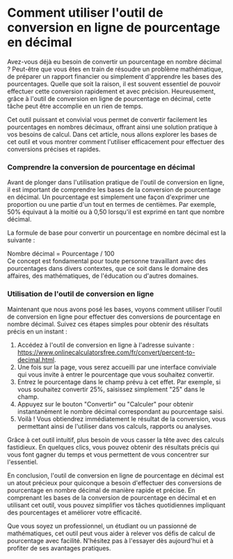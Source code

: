 Comment utiliser l'outil de conversion en ligne de pourcentage en décimal
=========================================================================

Avez-vous déjà eu besoin de convertir un pourcentage en nombre décimal ? Peut-être que vous êtes en train de résoudre un problème mathématique, de préparer un rapport financier ou simplement d'apprendre les bases des pourcentages. Quelle que soit la raison, il est souvent essentiel de pouvoir effectuer cette conversion rapidement et avec précision. Heureusement, grâce à l'outil de conversion en ligne de pourcentage en décimal, cette tâche peut être accomplie en un rien de temps.

Cet outil puissant et convivial vous permet de convertir facilement les pourcentages en nombres décimaux, offrant ainsi une solution pratique à vos besoins de calcul. Dans cet article, nous allons explorer les bases de cet outil et vous montrer comment l'utiliser efficacement pour effectuer des conversions précises et rapides.

### Comprendre la conversion de pourcentage en décimal

Avant de plonger dans l'utilisation pratique de l'outil de conversion en ligne, il est important de comprendre les bases de la conversion de pourcentage en décimal. Un pourcentage est simplement une façon d'exprimer une proportion ou une partie d'un tout en termes de centièmes. Par exemple, 50% équivaut à la moitié ou à 0,50 lorsqu'il est exprimé en tant que nombre décimal.

La formule de base pour convertir un pourcentage en nombre décimal est la suivante :

<div>Nombre décimal = Pourcentage / 100</div>Ce concept est fondamental pour toute personne travaillant avec des pourcentages dans divers contextes, que ce soit dans le domaine des affaires, des mathématiques, de l'éducation ou d'autres domaines.

### Utilisation de l'outil de conversion en ligne

Maintenant que nous avons posé les bases, voyons comment utiliser l'outil de conversion en ligne pour effectuer des conversions de pourcentage en nombre décimal. Suivez ces étapes simples pour obtenir des résultats précis en un instant :

1. Accédez à l'outil de conversion en ligne à l'adresse suivante : <https://www.onlinecalculatorsfree.com/fr/convert/percent-to-decimal.html>.
2. Une fois sur la page, vous serez accueilli par une interface conviviale qui vous invite à entrer le pourcentage que vous souhaitez convertir.
3. Entrez le pourcentage dans le champ prévu à cet effet. Par exemple, si vous souhaitez convertir 25%, saisissez simplement "25" dans le champ.
4. Appuyez sur le bouton "Convertir" ou "Calculer" pour obtenir instantanément le nombre décimal correspondant au pourcentage saisi.
5. Voilà ! Vous obtiendrez immédiatement le résultat de la conversion, vous permettant ainsi de l'utiliser dans vos calculs, rapports ou analyses.

Grâce à cet outil intuitif, plus besoin de vous casser la tête avec des calculs fastidieux. En quelques clics, vous pouvez obtenir des résultats précis qui vous font gagner du temps et vous permettent de vous concentrer sur l'essentiel.

En conclusion, l'outil de conversion en ligne de pourcentage en décimal est un atout précieux pour quiconque a besoin d'effectuer des conversions de pourcentage en nombre décimal de manière rapide et précise. En comprenant les bases de la conversion de pourcentage en décimal et en utilisant cet outil, vous pouvez simplifier vos tâches quotidiennes impliquant des pourcentages et améliorer votre efficacité.

Que vous soyez un professionnel, un étudiant ou un passionné de mathématiques, cet outil peut vous aider à relever vos défis de calcul de pourcentage avec facilité. N'hésitez pas à l'essayer dès aujourd'hui et à profiter de ses avantages pratiques.